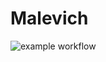 # Malevich

![example workflow](https://github.com/dzkoirn/Malevich/actions/workflows/push.yml/badge.svg)